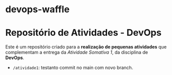 # devops-waffle

# Repositório de Atividades - DevOps

Este é um repositório criado para a **realização de pequenas atividades** que complementam a entrega da _Atividade Somativa 1_, da disciplina de **DevOps**.

- `/atividade1`: testanto commit no main com novo branch.